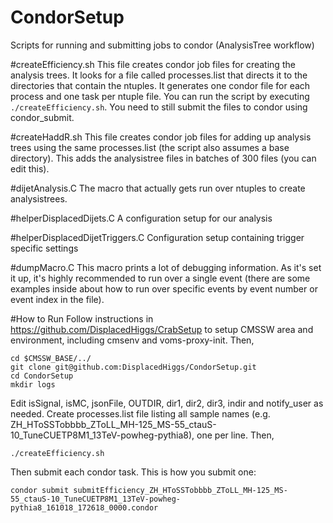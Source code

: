 # CondorSetup
Scripts for running and submitting jobs to condor (AnalysisTree workflow)

#createEfficiency.sh
This file creates condor job files for creating the analysis trees. It looks for a file called processes.list that directs it to the directories that contain the ntuples. It generates one condor file for each process and one task per ntuple file. You can run the script by executing `./createEfficiency.sh`. You need to still submit the files to condor using condor_submit.

#createHaddR.sh
This file creates condor job files for adding up analysis trees using the same processes.list (the script also assumes a base directory). This adds the analysistree files in batches of 300 files (you can edit this).

#dijetAnalysis.C
The macro that actually gets run over ntuples to create analysistrees.

#helperDisplacedDijets.C
A configuration setup for our analysis

#helperDisplacedDijetTriggers.C
Configuration setup containing trigger specific settings

#dumpMacro.C
This macro prints a lot of debugging information. As it's set it up, it's highly recommended to run over a single event (there are some examples inside about how to run over specific events by event number or event index in the file).

#How to Run
Follow instructions in https://github.com/DisplacedHiggs/CrabSetup to setup CMSSW area and environment, including cmsenv and voms-proxy-init. Then,

```
cd $CMSSW_BASE/../
git clone git@github.com:DisplacedHiggs/CondorSetup.git
cd CondorSetup
mkdir logs
```

Edit isSignal, isMC, jsonFile, OUTDIR, dir1, dir2, dir3, indir and notify_user as needed.  Create processes.list file listing all sample names (e.g. ZH_HToSSTobbbb_ZToLL_MH-125_MS-55_ctauS-10_TuneCUETP8M1_13TeV-powheg-pythia8), one per line.  Then,

```
./createEfficiency.sh 
```

Then submit each condor task.  This is how you submit one:
```
condor submit submitEfficiency_ZH_HToSSTobbbb_ZToLL_MH-125_MS-55_ctauS-10_TuneCUETP8M1_13TeV-powheg-pythia8_161018_172618_0000.condor 
```
